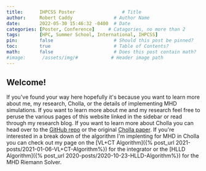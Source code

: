 ```yaml
---
title:      IHPCSS Poster                 # Title
author:     Robert Caddy               # Author Name
date:       2022-05-30 15:46:32 -0400  # Date
categories: [Poster, Conference]     # Catagories, no more than 2
tags:       [HPC, Summer School, International, IHPCSS]                     # Tags, any number
pin:        false                      # Should this post be pinned?
toc:        true                       # Table of Contents?
math:       false                      # Does this post contain math?
#image:      /assets/img/#            # Header image path
---
```


## Welcome!

If you've found your way here hopefully it's because you want to learn more
about me, my research, Cholla, or the details of implementing MHD simulations.
If you want to learn more about me and my research feel free to peruse the
various pages of this website linked in the sidebar or read through my research
blog. If you want to learn more about Cholla you can head over to the [GitHub
repo](https://github.com/cholla-hydro/cholla) or the original [Cholla
paper](https://iopscience.iop.org/article/10.1088/0067-0049/217/2/24). If you're
interested in a break down of the algorithm I'm implenting for MHD in Cholla you
can check out my page on the [VL+CT Algorithm]({% post_url
2021-posts/2021-01-06-VL+CT-Algorithm%}) for the integrator or the [HLLD
Algorithm]({% post_url 2020-posts/2020-10-23-HLLD-Algorithm%}) for the MHD
Riemann Solver.

